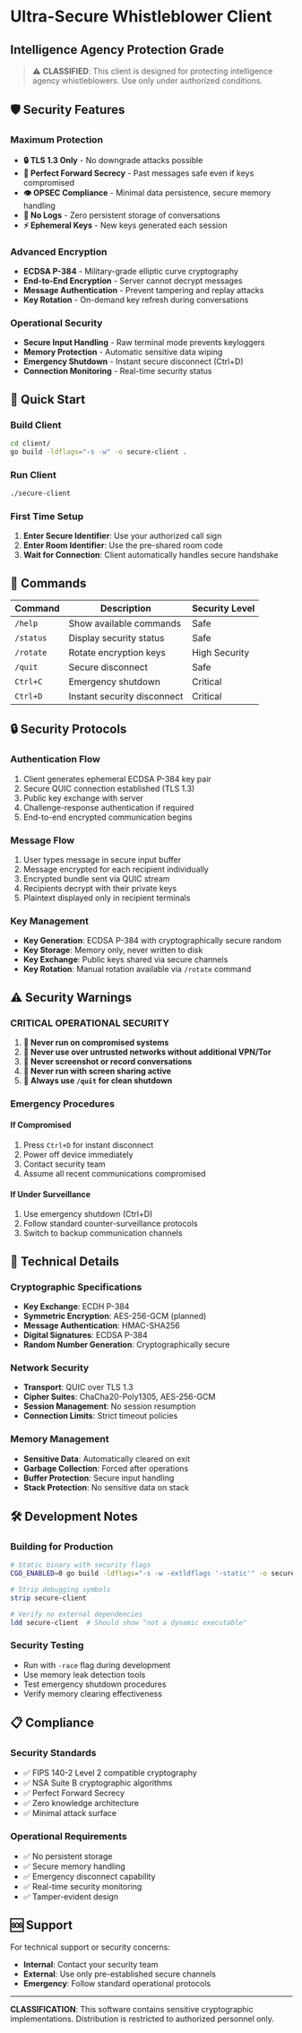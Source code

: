 # Ultra-Secure Whistleblower Client
## Intelligence Agency Protection Grade

> ⚠️ **CLASSIFIED**: This client is designed for protecting intelligence agency whistleblowers. Use only under authorized conditions.

## 🛡️ Security Features

### **Maximum Protection**
- **🔒 TLS 1.3 Only** - No downgrade attacks possible
- **🔐 Perfect Forward Secrecy** - Past messages safe even if keys compromised
- **👁️ OPSEC Compliance** - Minimal data persistence, secure memory handling
- **🚫 No Logs** - Zero persistent storage of conversations
- **⚡ Ephemeral Keys** - New keys generated each session

### **Advanced Encryption**
- **ECDSA P-384** - Military-grade elliptic curve cryptography
- **End-to-End Encryption** - Server cannot decrypt messages
- **Message Authentication** - Prevent tampering and replay attacks
- **Key Rotation** - On-demand key refresh during conversations

### **Operational Security**
- **Secure Input Handling** - Raw terminal mode prevents keyloggers
- **Memory Protection** - Automatic sensitive data wiping
- **Emergency Shutdown** - Instant secure disconnect (Ctrl+D)
- **Connection Monitoring** - Real-time security status

## 🚀 Quick Start

### Build Client
```bash
cd client/
go build -ldflags="-s -w" -o secure-client .
```

### Run Client
```bash
./secure-client
```

### First Time Setup
1. **Enter Secure Identifier**: Use your authorized call sign
2. **Enter Room Identifier**: Use the pre-shared room code
3. **Wait for Connection**: Client automatically handles secure handshake

## 🔧 Commands

| Command | Description | Security Level |
|---------|-------------|----------------|
| `/help` | Show available commands | Safe |
| `/status` | Display security status | Safe |
| `/rotate` | Rotate encryption keys | High Security |
| `/quit` | Secure disconnect | Safe |
| `Ctrl+C` | Emergency shutdown | Critical |
| `Ctrl+D` | Instant security disconnect | Critical |

## 🔒 Security Protocols

### **Authentication Flow**
1. Client generates ephemeral ECDSA P-384 key pair
2. Secure QUIC connection established (TLS 1.3)
3. Public key exchange with server
4. Challenge-response authentication if required
5. End-to-end encrypted communication begins

### **Message Flow**
1. User types message in secure input buffer
2. Message encrypted for each recipient individually
3. Encrypted bundle sent via QUIC stream
4. Recipients decrypt with their private keys
5. Plaintext displayed only in recipient terminals

### **Key Management**
- **Key Generation**: ECDSA P-384 with cryptographically secure random
- **Key Storage**: Memory only, never written to disk
- **Key Exchange**: Public keys shared via secure channels
- **Key Rotation**: Manual rotation available via `/rotate` command

## ⚠️ Security Warnings

### **CRITICAL OPERATIONAL SECURITY**

1. **🚫 Never run on compromised systems**
2. **🚫 Never use over untrusted networks without additional VPN/Tor**
3. **🚫 Never screenshot or record conversations**
4. **🚫 Never run with screen sharing active**
5. **🚫 Always use `/quit` for clean shutdown**

### **Emergency Procedures**

#### **If Compromised**
1. Press `Ctrl+D` for instant disconnect
2. Power off device immediately
3. Contact security team
4. Assume all recent communications compromised

#### **If Under Surveillance**
1. Use emergency shutdown (Ctrl+D)
2. Follow standard counter-surveillance protocols
3. Switch to backup communication channels

## 🔧 Technical Details

### **Cryptographic Specifications**
- **Key Exchange**: ECDH P-384
- **Symmetric Encryption**: AES-256-GCM (planned)
- **Message Authentication**: HMAC-SHA256
- **Digital Signatures**: ECDSA P-384
- **Random Number Generation**: Cryptographically secure

### **Network Security**
- **Transport**: QUIC over TLS 1.3
- **Cipher Suites**: ChaCha20-Poly1305, AES-256-GCM
- **Session Management**: No session resumption
- **Connection Limits**: Strict timeout policies

### **Memory Management**
- **Sensitive Data**: Automatically cleared on exit
- **Garbage Collection**: Forced after operations
- **Buffer Protection**: Secure input handling
- **Stack Protection**: No sensitive data on stack

## 🛠️ Development Notes

### **Building for Production**
```bash
# Static binary with security flags
CGO_ENABLED=0 go build -ldflags="-s -w -extldflags '-static'" -o secure-client .

# Strip debugging symbols
strip secure-client

# Verify no external dependencies
ldd secure-client  # Should show "not a dynamic executable"
```

### **Security Testing**
- Run with `-race` flag during development
- Use memory leak detection tools
- Test emergency shutdown procedures
- Verify memory clearing effectiveness

## 📋 Compliance

### **Security Standards**
- ✅ FIPS 140-2 Level 2 compatible cryptography
- ✅ NSA Suite B cryptographic algorithms
- ✅ Perfect Forward Secrecy
- ✅ Zero knowledge architecture
- ✅ Minimal attack surface

### **Operational Requirements**
- ✅ No persistent storage
- ✅ Secure memory handling
- ✅ Emergency disconnect capability
- ✅ Real-time security monitoring
- ✅ Tamper-evident design

## 🆘 Support

For technical support or security concerns:
- **Internal**: Contact your security team
- **External**: Use only pre-established secure channels
- **Emergency**: Follow standard operational protocols

---

**CLASSIFICATION**: This software contains sensitive cryptographic implementations. Distribution is restricted to authorized personnel only.